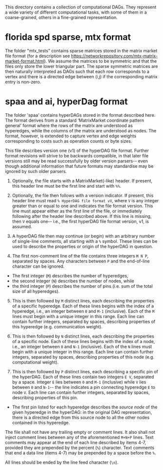 This directory contains a collection of computational DAGs. They represent a wide variety of different computational tasks, with some of them in a coarse-grained, others in a fine-grained representation.


# florida spd sparse, mtx format

The folder "mtx_tests" contains sparse matrices stored in the matrix market file format (for a description see https://networkrepository.com/mtx-matrix-market-format.html). We assume the matrices to be symmetric and that the files only store the lower triangular part. The sparse symmetric matrices are then naturally interpreted as DAGs such that each row corresponds to a vertex and there is a directed edge between (i,j) if the corresponding matrix entry is non-zero. 


# spaa and ai, hyperDag format

The folder 'spaa' contains hyperDAGs stored in the format described here. The format derives from a standard ‘MatrixMarket coordinate pattern general’ format where the rows of the matrix are understood as hyperedges, while the columns of the matrix are understood as nodes. The format, however, is extended to capture vertex and edge weights corresponding to costs such as operation counts or byte sizes.

This file describes version one (v1) of the hyperDAG file format. Further format revisions will strive to be backwards compatible, in that later file versions still may be read successfully by older version parsers-- even though additional information that future formats may standardise may be ignored by such older parsers.

1. Optionally, the file starts with a MatrixMarket(-like) header. If present, this header line must be the first line and start with `%%`.

2. Optionally, the file then follows with a version indicator. If present, this header line must read `% HyperDAG file format vV`, where `V` is any integer greater than or equal to one and indicates the file format version. This line must appear either as the first line of the file, or immediately following after the header line described above. If this line is missing, then `V` equals one-- i.e., the first hyperDAG file format version, v1, is assumed.

3. A hyperDAG file then may continue (or begin) with an arbitrary number of single-line comments, all starting with a `%` symbol. These lines can be used to describe the properties or origin of the hyperDAG in question. 

4. The first non-comment line of the file contains three integers `M N P`, separated by spaces. Any characters between `P` and the end-of-line character can be ignored.

- The first integer (`M`) describes the number of hyperedges,
- the second integer (`N`) describes the number of nodes, while
- the third integer (`P`) describes the number of pins (i.e. sum of the total size of all hyperedges).

5. This is then followed by `M` distinct lines, each describing the properties of a specific hyperedge. Each of these lines begins with the index of a hyperedge, i.e., an integer between `0` and `M-1` (inclusive). Each of the `M` lines must begin with a unique integer in this range. Each line can contain further integers, separated by spaces, describing properties of this hyperedge (e.g. communication weight).

6. This is then followed by `N` distinct lines, each describing the properties of a specific node. Each of these lines begins with the index of a node, i.e., an integer between `0` and `N-1` (inclusive). Each of the `N` lines must begin with a unique integer in this range. Each line can contain further integers, separated by spaces, describing properties of this node (e.g. computational weight).

7. This is then followed by `P` distinct lines, each describing a specific pin of the hyperDAG. Each of these lines contain two integers `E V`, separated by a space. Integer `E` lies between `0` and `M-1` (inclusive) while `V` lies between `0` and `N-1`-- the line indicates a pin connecting hyperedge `E` to node `V`. Each line can contain further integers, separated by spaces, describing properties of this pin.

- The first pin listed for each hyperedge describes the *source node* of the given hyperedge in the hyperDAG: in the original DAG representation, there is a directed edge from this source node to all the other nodes contained in this hyperedge.

The file shall not have any trailing empty or comment lines. It also shall not inject comment lines between any of the aforementioned `M+N+P` lines. Text comments may appear at the end of each line described by items 4-7, provided they are prepended by the percent (`%`) character. Text comments that end a data line (items 4-7) may be prepended by a space before the `%`.

All lines should be ended by the line feed character (`\n`).